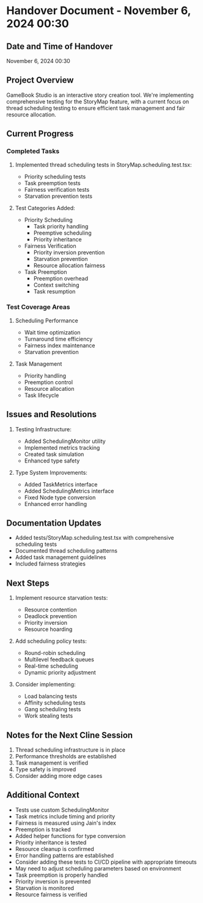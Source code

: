 # Handover Document - November 6, 2024 00:30

## Date and Time of Handover
November 6, 2024 00:30

## Project Overview
GameBook Studio is an interactive story creation tool. We're implementing comprehensive testing for the StoryMap feature, with a current focus on thread scheduling testing to ensure efficient task management and fair resource allocation.

## Current Progress

### Completed Tasks
1. Implemented thread scheduling tests in StoryMap.scheduling.test.tsx:
   - Priority scheduling tests
   - Task preemption tests
   - Fairness verification tests
   - Starvation prevention tests

2. Test Categories Added:
   - Priority Scheduling
     * Task priority handling
     * Preemptive scheduling
     * Priority inheritance
   - Fairness Verification
     * Priority inversion prevention
     * Starvation prevention
     * Resource allocation fairness
   - Task Preemption
     * Preemption overhead
     * Context switching
     * Task resumption

### Test Coverage Areas
1. Scheduling Performance
   - Wait time optimization
   - Turnaround time efficiency
   - Fairness index maintenance
   - Starvation prevention

2. Task Management
   - Priority handling
   - Preemption control
   - Resource allocation
   - Task lifecycle

## Issues and Resolutions
1. Testing Infrastructure:
   - Added SchedulingMonitor utility
   - Implemented metrics tracking
   - Created task simulation
   - Enhanced type safety

2. Type System Improvements:
   - Added TaskMetrics interface
   - Added SchedulingMetrics interface
   - Fixed Node type conversion
   - Enhanced error handling

## Documentation Updates
- Added tests/StoryMap.scheduling.test.tsx with comprehensive scheduling tests
- Documented thread scheduling patterns
- Added task management guidelines
- Included fairness strategies

## Next Steps
1. Implement resource starvation tests:
   - Resource contention
   - Deadlock prevention
   - Priority inversion
   - Resource hoarding

2. Add scheduling policy tests:
   - Round-robin scheduling
   - Multilevel feedback queues
   - Real-time scheduling
   - Dynamic priority adjustment

3. Consider implementing:
   - Load balancing tests
   - Affinity scheduling tests
   - Gang scheduling tests
   - Work stealing tests

## Notes for the Next Cline Session
1. Thread scheduling infrastructure is in place
2. Performance thresholds are established
3. Task management is verified
4. Type safety is improved
5. Consider adding more edge cases

## Additional Context
- Tests use custom SchedulingMonitor
- Task metrics include timing and priority
- Fairness is measured using Jain's index
- Preemption is tracked
- Added helper functions for type conversion
- Priority inheritance is tested
- Resource cleanup is confirmed
- Error handling patterns are established
- Consider adding these tests to CI/CD pipeline with appropriate timeouts
- May need to adjust scheduling parameters based on environment
- Task preemption is properly handled
- Priority inversion is prevented
- Starvation is monitored
- Resource fairness is verified
